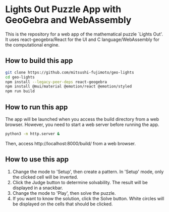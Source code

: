 # Lights Out Puzzle App with GeoGebra and WebAssembly
This is the repository for a web app of the mathematical puzzle `Lights Out'. It uses react-geogebra/React for the UI and C language/WebAssembly for the computational engine.

## How to build this app
```bash
git clone https://github.com/mitsushi-fujimoto/geo-lights
cd geo-lights
npm install --legacy-peer-deps react-geogebra
npm install @mui/material @emotion/react @emotion/styled
npm run build
```
## How to run this app
The app will be launched when you access the build directory from a web browser. 
However, you need to start a web server before running the app.
```bash
python3 -m http.server &
```
Then, access http://localhost:8000/build/ from a web browser.
## How to use this app
1. Change the mode to 'Setup', then create a pattern. In 'Setup' mode, only the clicked cell will be inverted.
2. Click the Judge button to determine solvability. The result will be displayed in a snackbar.
3. Change the mode to 'Play', then solve the puzzle.
4. If you want to know the solution, click the Solve button. White circles will be displayed on the cells that should be clicked.
